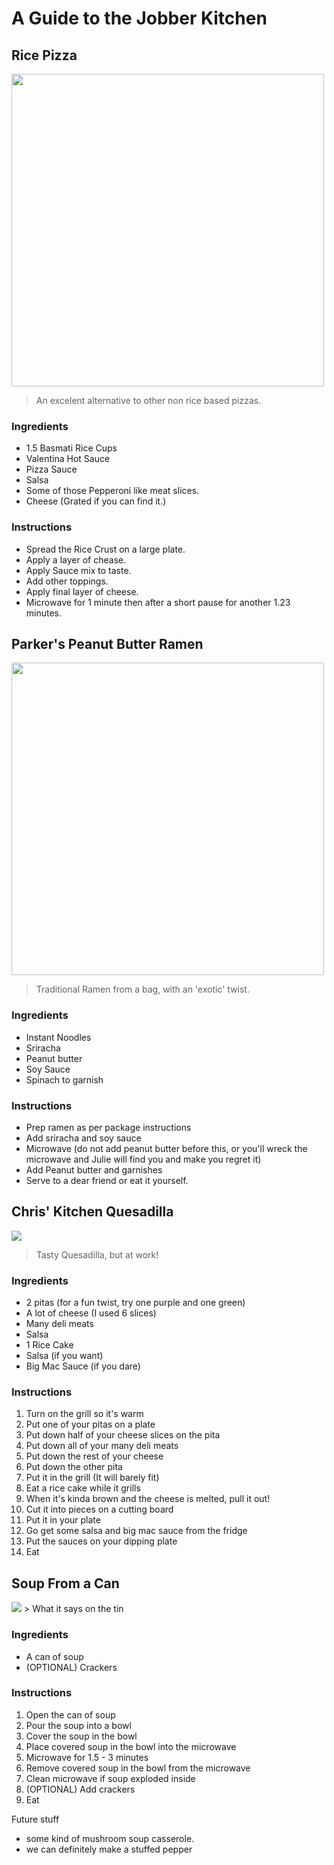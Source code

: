 # A Guide to the Jobber Kitchen

## Rice Pizza

<img src="http://d.pr/i/X9U6.jpg" width="500">

> An excelent alternative to other non rice based pizzas.

### Ingredients

- 1.5 Basmati Rice Cups
- Valentina Hot Sauce
- Pizza Sauce
- Salsa
- Some of those Pepperoni like meat slices.
- Cheese (Grated if you can find it.)

### Instructions

- Spread the Rice Crust on a large plate.
- Apply a layer of chease.
- Apply Sauce mix to taste.
- Add other toppings.
- Apply final layer of cheese.
- Microwave for 1 minute then after a short pause for another 1.23 minutes.

## Parker's Peanut Butter Ramen

<img src="https://d1zjcuqflbd5k.cloudfront.net/files/acc_551327/hydz?response-content-disposition=inline;%20filename=Upload%202017-03-30%20at%2019%3A27%3A38.310Z.png&Expires=1490902365&Signature=CLZ8a48JcgmCP3DoYMwp5jKy0jqEXlDlzbc-myJLWeKHRhgjnIw1PeO2nKQ4YnyDyH6XqJmX-OmUY2xl2gv8sXmz9iwY--zy4ir-2F0x3n5g-5BQuY5ZJNEbQKc6KM2m7bNJc1l4Ah4VcysUpC6s9AVX6bPiNzkkBNbJmRpBvHY_&Key-Pair-Id=APKAJTEIOJM3LSMN33SA" width="500">


> Traditional Ramen from a bag, with an 'exotic' twist.

### Ingredients

- Instant Noodles
- Sriracha
- Peanut butter
- Soy Sauce
- Spinach to garnish

### Instructions

- Prep ramen as per package instructions
- Add sriracha and soy sauce
- Microwave (do not add peanut butter before this, or you'll wreck the microwave and Julie will find you and make you regret it)
- Add Peanut butter and garnishes
- Serve to a dear friend or eat it yourself.

## Chris' Kitchen Quesadilla
<img src="https://lh3.googleusercontent.com/3-wpvP4uNHnoZ26gGP57-R4bvS90nnL-wv8-tR808sBuuzgDfAAdL6rsSo5b0bLb346nIWBBEfyJKquAZX_CCFQoXXn29g9AETnyaQm802tnwG3vI1gvT4q9Ty4YECxR1bRxm4ZQLbj20TXmQA9ICp-aJ7rSauUxnp1NCFZKuR7xRDVXwT288YWvBxse4eZz3TBtNvKqxP1CUalEoCwWMHVPdLVXF6chTS8ej6qBNnOSzGE64NaCu6gyUZAUDiZseauyLL8ZD9iDx2GBqB0UklzvPWkaWgXEXa41vbM4uipB_nZ48v43hv3-5N0Dv3qCfJ22bDCSJPbw6Z84BXDtcIWNsBRqaZk8P7IWme7d4ebHSycojACr88Nn29Qe0TnnW4FSWJh7GIjP5Y3SpLMXc4BVe0cRqzFFcA8SBUzY3INvnhVqshQ2yP84j7iQrzZvxCNK1D4hVSYHTKTY5IKaNKiymTP6GyG8QH6k9U-7BpQLytSz0BUQDcQoM-F2tyzsE4eFdf6MkKV3G8gUyzdTEpwgC82iDbJjyy13STGpwBp4UDEkp6pIJUGl7iaOJV8sqRmPgJDd9BdnK5MZKgkPL0icY3ZkJuCXBcVgzN6FL6ZVXnnXPcoJ497cjGqdD_ejTml-hwM2q-7J3A2sWic7-P0MKEIDSEYXv3mmXYgz-wU=w1952-h1464-no">

> Tasty Quesadilla, but at work!

### Ingredients
- 2 pitas (for a fun twist, try one purple and one green)
- A lot of cheese (I used 6 slices)
- Many deli meats
- Salsa
- 1 Rice Cake
- Salsa (if you want)
- Big Mac Sauce (if you dare)

### Instructions
1. Turn on the grill so it's warm
2. Put one of your pitas on a plate
3. Put down half of your cheese slices on the pita
4. Put down all of your many deli meats
5. Put down the rest of your cheese
6. Put down the other pita
7. Put it in the grill (It will barely fit)
8. Eat a rice cake while it grills
9. When it's kinda brown and the cheese is melted, pull it out!
10. Cut it into pieces on a cutting board
11. Put it in your plate
12. Go get some salsa and big mac sauce from the fridge
13. Put the sauces on your dipping plate
14. Eat

## Soup From a Can
<img src="http://mms.businesswire.com/media/20141110005272/en/440355/5/Salute-to-Service-Cans.jpg">
> What it says on the tin

### Ingredients
- A can of soup
- (OPTIONAL) Crackers

### Instructions
1. Open the can of soup
2. Pour the soup into a bowl
3. Cover the soup in the bowl
4. Place covered soup in the bowl into the microwave
5. Microwave for 1.5 - 3 minutes
6. Remove covered soup in the bowl from the microwave
7. Clean microwave if soup exploded inside
8. (OPTIONAL) Add crackers
9. Eat


Future stuff
- some kind of mushroom soup casserole.
- we can definitely make a stuffed pepper
